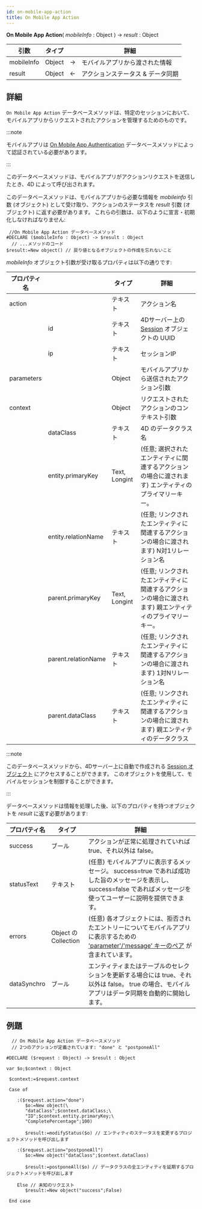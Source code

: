 ```yaml
---
id: on-mobile-app-action
title: On Mobile App Action
---
```


**On Mobile App Action**( *mobileInfo* : Object ) -> *result* : Object

| 引数         | タイプ    |    | 詳細                 |
| ---------- | ------ | -- | ------------------ |
| mobileInfo | Object | -> | モバイルアプリから渡された情報    |
| result     | Object | <- | アクションステータス & データ同期 |


## 詳細

`On Mobile App Action` データベースメソッドは、特定のセッションにおいて、モバイルアプリからリクエストされたアクションを管理するためのものです。

:::note

モバイルアプリは [On Mobile App Authentication](on-mobile-app-authentication.md) データベースメソッドによって認証されている必要があります。

:::

このデータベースメソッドは、モバイルアプリがアクションリクエストを送信したとき、4D によって呼び出されます。

このデータベースメソッドは、モバイルアプリから必要な情報を *mobileinfo* 引数 (オブジェクト) として受け取り、アクションのステータスを *result* 引数 (オブジェクト) に返す必要があります。 これらの引数は、以下のように宣言・初期化しなければなりません:

```4d
 //On Mobile App Action データベースメソッド
#DECLARE ($mobileInfo : Object) -> $result : Object
  // ...メソッドのコード
$result:=New object() // 戻り値となるオブジェクトの作成を忘れないこと
```

*mobileInfo* オブジェクト引数が受け取るプロパティは以下の通りです:


| プロパティ名     |                     | タイプ           | 詳細                                                                                      |
| ---------- | ------------------- | ------------- | --------------------------------------------------------------------------------------- |
| action     |                     | テキスト          | アクション名                                                                                  |
|            | id                  | テキスト          | 4Dサーバー上の [Session](https://developer.4d.com/docs/en/API/SessionClass.html) オブジェクトの UUID |
|            | ip                  | テキスト          | セッションIP                                                                                 |
| parameters |                     | Object        | モバイルアプリから送信されたアクション引数                                                                   |
| context    |                     | Object        | リクエストされたアクションのコンテキスト引数                                                                  |
|            | dataClass           | テキスト          | 4D のデータクラス名                                                                             |
|            | entity.primaryKey   | Text, Longint | (任意; 選択されたエンティティに関連するアクションの場合に渡されます) エンティティのプライマリーキー。                                   |
|            | entity.relationName | テキスト          | (任意; リンクされたエンティティに関連するアクションの場合に渡されます) N対1リレーション名                                        |
|            | parent.primaryKey   | Text, Longint | (任意; リンクされたエンティティに関連するアクションの場合に渡されます) 親エンティティのプライマリーキー。                                 |
|            | parent.relationName | テキスト          | (任意; リンクされたエンティティに関連するアクションの場合に渡されます) 1対Nリレーション名                                        |
|            | parent.dataClass    | テキスト          | (任意; リンクされたエンティティに関連するアクションの場合に渡されます) 親エンティティのデータクラス                                    |

:::note

このデータベースメソッドから、4Dサーバー上に自動で作成される [Session オブジェクト](https://developer.4d.com/docs/en/API/SessionClass.html) にアクセスすることができます。 このオブジェクトを使用して、モバイルセッションを制御することができます。

:::

データベースメソッドは情報を処理した後、以下のプロパティを持つオブジェクトを *result* に返す必要があります:

| プロパティ名      | タイプ                 | 詳細                                                                                                                                  |
| ----------- | ------------------- | ----------------------------------------------------------------------------------------------------------------------------------- |
| success     | ブール                 | アクションが正常に処理されていれば true、それ以外は false。                                                                                                 |
| statusText  | テキスト                | (任意) モバイルアプリに表示するメッセージ。 success=true であれば成功した旨のメッセージを表示し、success=false であればメッセージを使ってユーザーに説明を提供できます。                                 |
| errors      | Object の Collection | (任意) 各オブジェクトには、拒否されたエントリーについてモバイルアプリに表示するための ['parameter'/'message' キーのペア](../project-definition/actions.md#失敗した保留タスクの更新) が含まれています。 |
| dataSynchro | ブール                 | エンティティまたはテーブルのセレクションを更新する場合には true、それ以外は false。 true の場合、モバイルアプリはデータ同期を自動的に開始します。                                                   |

## 例題

```4d
  // On Mobile App Action データベースメソッド
  // 2つのアクションが定義されています: "done" と "postponeAll"

#DECLARE ($request : Object) -> $result : Object

var $o;$context : Object

 $context:=$request.context

 Case of

    :($request.action="done")
       $o:=New object(\
       "dataClass";$context.dataClass;\
       "ID";$context.entity.primaryKey;\
       "CompletePercentage";100)

       $result:=modifyStatus($o) // エンティティのステータスを変更するプロジェクトメソッドを呼び出します

    :($request.action="postponeAll")
       $o:=New object("dataClass";$context.dataClass)

       $result:=postponeAll($o) // データクラスの全エンティティを延期するプロジェクトメソッドを呼び出します

    Else // 未知のリクエスト
       $result:=New object("success";False)

 End case

 ```